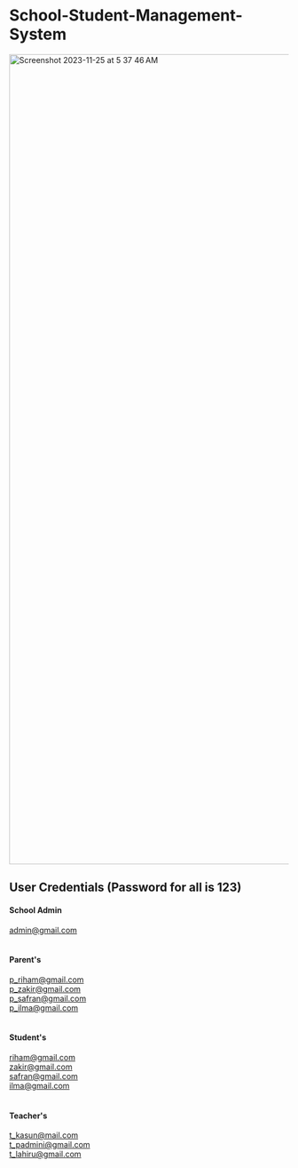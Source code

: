 # School-Student-Management-System

<img width="1458" alt="Screenshot 2023-11-25 at 5 37 46 AM" src="https://github.com/OUSL-GROUP-BrinaryBrains/School-Student-Management-System/assets/90142607/cc09a9c5-1abb-4ced-a169-ba1f2c981ad0">

## User Credentials (Password for all is 123)
#### School Admin 
admin@gmail.com <br><br>
#### Parent's
p_riham@gmail.com <br>
p_zakir@gmail.com <br>
p_safran@gmail.com <br>
p_ilma@gmail.com <br><br>
#### Student's
riham@gmail.com <br>
zakir@gmail.com <br>
safran@gmail.com <br>
ilma@gmail.com <br><br>
#### Teacher's
t_kasun@mail.com <br>
t_padmini@gmail.com <br>
t_lahiru@gmail.com <br><br>

